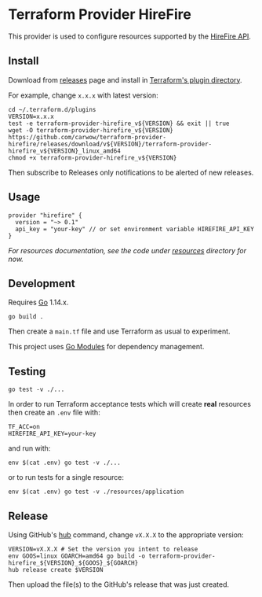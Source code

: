 # Terraform Provider HireFire

This provider is used to configure resources supported by the [HireFire API].

[HireFire API]: https://docs.hirefire.io/


Install
---

Download from [releases] page and install in [Terraform's plugin directory].

For example, change `x.x.x` with latest version:

    cd ~/.terraform.d/plugins
    VERSION=x.x.x
    test -e terraform-provider-hirefire_v${VERSION} && exit || true
    wget -O terraform-provider-hirefire_v${VERSION} https://github.com/carwow/terraform-provider-hirefire/releases/download/v${VERSION}/terraform-provider-hirefire_v${VERSION}_linux_amd64
    chmod +x terraform-provider-hirefire_v${VERSION}

Then subscribe to Releases only notifications to be alerted of new releases.

[releases]: https://github.com/carwow/terraform-provider-hirefire/releases
[Terraform's plugin directory]: https://www.terraform.io/docs/configuration/providers.html#third-party-plugins


Usage
---

    provider "hirefire" {
      version = "~> 0.1"
      api_key = "your-key" // or set environment variable HIREFIRE_API_KEY
    }

*For resources documentation, see the code under [resources] directory for now.*

[resources]: https://github.com/carwow/terraform-provider-hirefire/tree/master/resources


Development
---

Requires [Go] 1.14.x.

    go build .

Then create a `main.tf` file and use Terraform as usual to experiment.

This project uses [Go Modules] for dependency management.

[Go]: https://golang.org/doc/install
[Go Modules]: https://github.com/golang/go/wiki/Modules


Testing
---

    go test -v ./...

In order to run Terraform acceptance tests which will create **real** resources
then create an `.env` file with:

    TF_ACC=on
    HIREFIRE_API_KEY=your-key

and run with:

    env $(cat .env) go test -v ./...

or to run tests for a single resource:

    env $(cat .env) go test -v ./resources/application


Release
---

Using GitHub's [hub] command, change `vX.X.X` to the appropriate version:

    VERSION=vX.X.X # Set the version you intent to release
    env GOOS=linux GOARCH=amd64 go build -o terraform-provider-hirefire_${VERSION}_${GOOS}_${GOARCH}
    hub release create $VERSION

Then upload the file(s) to the GitHub's release that was just created.

[hub]: https://github.com/github/hub
